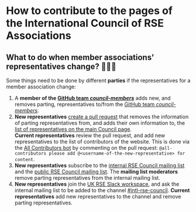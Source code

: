 # How to contribute to the pages of the International Council of RSE Associations

## What to do when member associations' representatives change? 🧑‍🤝‍🧑

Some things need to be done by different **parties** if the representatives for a member association change:

1. A **member of the [GitHub team *council-members*](https://github.com/orgs/rse-council/teams/council-members)** adds new, and removes parting, representatives to/from the [GitHub team *council-members*](https://github.com/orgs/rse-council/teams/council-members).
2. **New representatives** [create a pull request](https://github.com/rse-council/researchsoftware.org/edit/main/council.md) that removes the information of parting representatives from, and adds their own information to, the [list of representatives on the main Council page](https://github.com/rse-council/researchsoftware.org/blob/main/council.md#current-members).  
**Current representatives** review the pull request, and add new representatives to the list of contributors of the website. This is done via the [All Contributors bot](https://allcontributors.org/docs/en/bot/usage) by commenting on the pull request: `@all-contributors please add @<username-of-the-new-representative> for content`.
3. **New representatives** subscribe to the [internal RSE Council mailing list](https://www.listserv.dfn.de/sympa/subscribe/intl-rse-council-internal) and the [public RSE Council mailing list](https://www.listserv.dfn.de/sympa/subscribe/intl-rse-council). The **mailing list moderators** remove parting representatives from the internal mailing list.
4. **New representatives** join the [UK RSE Slack workspace](https://society-rse.org/join-us/#slack), and ask the internal mailing list to be added to the channel [#intl-rse-council](https://ukrse.slack.com/archives/G01KNLPLJ85). **Current representatives** add new representatives to the channel and remove parting representatives.
